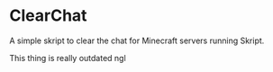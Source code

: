 # ClearChat
A simple skript to clear the chat for Minecraft servers running Skript.

This thing is really outdated ngl 
